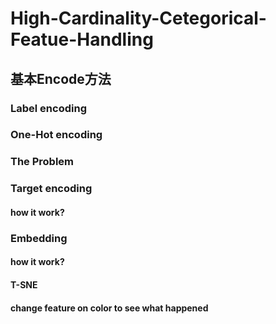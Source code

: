 # High-Cardinality-Cetegorical-Featue-Handling

## 基本Encode方法

### Label encoding
### One-Hot encoding
### The Problem
### Target encoding
#### how it work?
### Embedding
#### how it work?
#### T-SNE
#### change feature on color to see what happened
